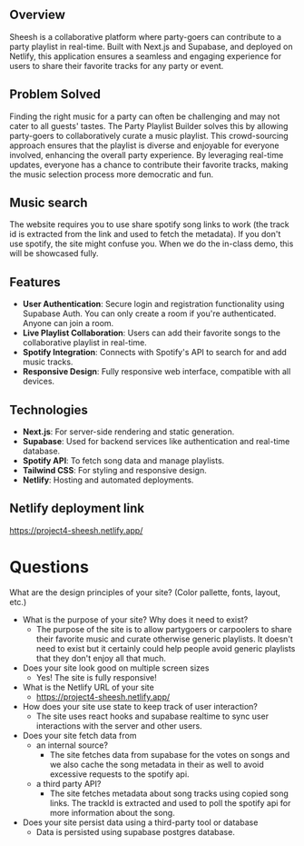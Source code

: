 ## Overview

Sheesh is a collaborative platform where party-goers can contribute to a party playlist in real-time. Built with Next.js and Supabase, and deployed on Netlify, this application ensures a seamless and engaging experience for users to share their favorite tracks for any party or event.

## Problem Solved

Finding the right music for a party can often be challenging and may not cater to all guests' tastes. The Party Playlist Builder solves this by allowing party-goers to collaboratively curate a music playlist. This crowd-sourcing approach ensures that the playlist is diverse and enjoyable for everyone involved, enhancing the overall party experience. By leveraging real-time updates, everyone has a chance to contribute their favorite tracks, making the music selection process more democratic and fun.

## Music search

The website requires you to use share spotify song links to work (the track id is extracted from the link and used to fetch the metadata). If you don't use spotify, the site might confuse you. When we do the in-class demo, this will be showcased fully.

## Features

-   **User Authentication**: Secure login and registration functionality using Supabase Auth. You can only create a room if you're authenticated. Anyone can join a room.
-   **Live Playlist Collaboration**: Users can add their favorite songs to the collaborative playlist in real-time.
-   **Spotify Integration**: Connects with Spotify's API to search for and add music tracks.
-   **Responsive Design**: Fully responsive web interface, compatible with all devices.

## Technologies

-   **Next.js**: For server-side rendering and static generation.
-   **Supabase**: Used for backend services like authentication and real-time database.
-   **Spotify API**: To fetch song data and manage playlists.
-   **Tailwind CSS**: For styling and responsive design.
-   **Netlify**: Hosting and automated deployments.

## Netlify deployment link

https://project4-sheesh.netlify.app/

# Questions

What are the design principles of your site? (Color pallette, fonts, layout, etc.)

-   What is the purpose of your site? Why does it need to exist?
    -   The purpose of the site is to allow partygoers or carpoolers to share their favorite music and curate otherwise generic playlists. It doesn't need to exist but it certainly could help people avoid generic playlists that they don't enjoy all that much.
-   Does your site look good on multiple screen sizes
    -   Yes! The site is fully responsive!
-   What is the Netlify URL of your site
    -   https://project4-sheesh.netlify.app/
-   How does your site use state to keep track of user interaction?
    -   The site uses react hooks and supabase realtime to sync user interactions with the server and other users.
-   Does your site fetch data from
    -   an internal source?
        -   The site fetches data from supabase for the votes on songs and we also cache the song metadata in their as well to avoid excessive requests to the spotify api.
    -   a third party API?
        -   The site fetches metadata about song tracks using copied song links. The trackId is extracted and used to poll the spotify api for more information about the song.
-   Does your site persist data using a third-party tool or database
    -   Data is persisted using supabase postgres database.
